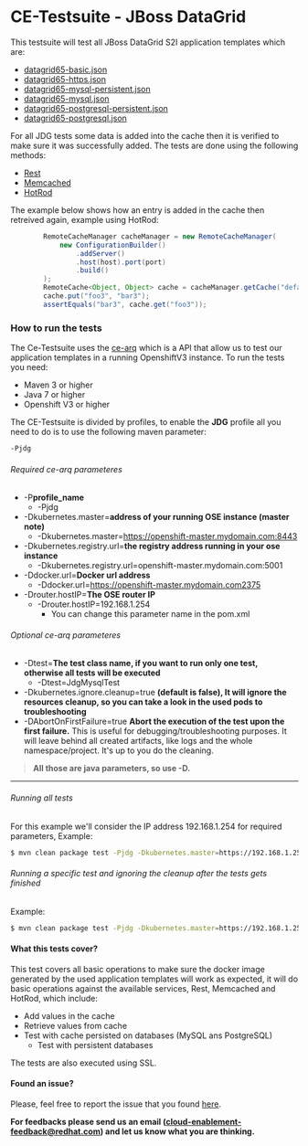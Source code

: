 # CE-Testsuite - JBoss DataGrid

This testsuite will test all JBoss DataGrid S2I application templates which are:
 
  - [datagrid65-basic.json](https://github.com/jboss-openshift/application-templates/blob/master/datagrid/datagrid65-basic.json)
  - [datagrid65-https.json](https://github.com/jboss-openshift/application-templates/blob/master/datagrid/datagrid65-https.json)
  - [datagrid65-mysql-persistent.json](https://github.com/jboss-openshift/application-templates/blob/master/datagrid/datagrid65-mysql-persistent.json)
  - [datagrid65-mysql.json](https://github.com/jboss-openshift/application-templates/blob/master/datagrid/datagrid65-mysql.json)
  - [datagrid65-postgresql-persistent.json](https://github.com/jboss-openshift/application-templates/blob/master/datagrid/datagrid65-postgresql-persistent.json)
  - [datagrid65-postgresql.json](https://github.com/jboss-openshift/application-templates/blob/master/datagrid/datagrid65-postgresql.json)

For all JDG tests some data is added into the cache then it is verified to make sure it was successfully added. The tests are done using the following methods:
   - [Rest](http://infinispan.org/docs/7.0.x/infinispan_server_guide/infinispan_server_guide.html#_rest)
   - [Memcached](http://infinispan.org/docs/7.0.x/infinispan_server_guide/infinispan_server_guide.html#_memcached)
   - [HotRod](http://infinispan.org/docs/7.0.x/infinispan_server_guide/infinispan_server_guide.html#_hot_rod)

The example below shows how an entry is added in the cache then retreived again, example using HotRod:
```java
        RemoteCacheManager cacheManager = new RemoteCacheManager(
            new ConfigurationBuilder()
                .addServer()
                .host(host).port(port)
                .build()
        );
        RemoteCache<Object, Object> cache = cacheManager.getCache("default");
        cache.put("foo3", "bar3");
        assertEquals("bar3", cache.get("foo3"));
```

### How to run the tests
The Ce-Testsuite uses the [ce-arq](https://github.com/jboss-openshift/ce-arq) which is a API that allow us to test our application templates in a running OpenshiftV3 instance. To run the tests you need:
  - Maven 3 or higher
  - Java 7 or higher
  - Openshift V3 or higher
 
The CE-Testsuite is divided by profiles, to enable the **JDG** profile all you need to do is to use the following maven parameter:
```sh
-Pjdg
```
###### Required ce-arq parameteres
  - -P**profile_name**
    - -Pjdg
  - -Dkubernetes.master=**address of your running OSE instance (master note)**
    - -Dkubernetes.master=https://openshift-master.mydomain.com:8443
  - -Dkubernetes.registry.url=**the registry address running in your ose instance**
    - -Dkubernetes.registry.url=openshift-master.mydomain.com:5001
  - -Ddocker.url=**Docker url address**
    - -Ddocker.url=https://openshift-master.mydomain.com2375
  - -Drouter.hostIP=**The OSE router IP**
    - -Drouter.hostIP=192.168.1.254
      - You can change this parameter name in the pom.xml

###### Optional ce-arq parameteres
  - -Dtest=**The test class name, if you want to run only one test, otherwise all tests will be executed**
    - -Dtest=JdgMysqlTest
  - -Dkubernetes.ignore.cleanup=true **(default is false), It will ignore the resources cleanup, so you can take a look in the used pods to troubleshooting**
  - -DAbortOnFirstFailure=true **Abort the execution of the test upon the first failure.** This is useful for debugging/troubleshooting purposes. It will leave behind all created artifacts, like logs and the whole namespace/project. It's up to you do the cleaning.

> **All those are java parameters, so use -D.**
___

###### Running all tests
For this example we'll consider the IP address 192.168.1.254 for required parameters, Example:
```sh
$ mvn clean package test -Pjdg -Dkubernetes.master=https://192.168.1.254:8443 -Dkubernetes.registry.url=192.168.1.254:5001 -Ddocker.url=http://192.168.1.254:2375 -Drouter.hostIP=192.168.1.254
```
###### Running a specific test and ignoring the cleanup after the tests gets finished
Example:
```sh
$ mvn clean package test -Pjdg -Dkubernetes.master=https://192.168.1.254:8443 -Dkubernetes.registry.url=192.168.1.254:5001 -Ddocker.url=http://192.168.1.254:2375 -Drouter.hostIP=192.168.1.254 -Dtest=JdgMysqlTest -Dkubernetes.ignore.cleanup=true
```

#### What this tests cover?
This test covers all basic operations to make sure the docker image generated by the used application templates will work as expected, it will do basic operations against the available services, Rest, Memcached and HotRod, which include:
  - Add values in the cache
  - Retrieve values from cache
  - Test with cache persisted on databases (MySQL ans PostgreSQL)
    - Test with persistent databases

The tests are also executed using SSL.

#### Found an issue?
Please, feel free to report the issue that you found [here](https://github.com/jboss-openshift/ce-testsuite/issues/new).

__For feedbacks please send us an email (cloud-enablement-feedback@redhat.com) and let us know what you are thinking.__ 
